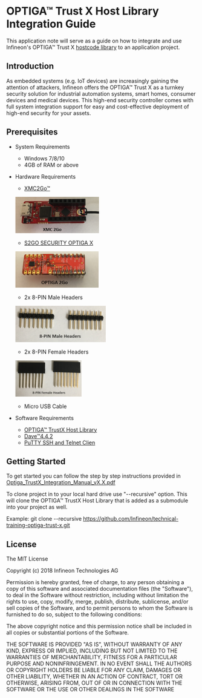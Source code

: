 # OPTIGA™ Trust X Host Library Integration Guide
 
This application note will serve as a guide on how to integrate and use Infineon's OPTIGA™ Trust X [hostcode library](https://github.com/Infineon/optiga-trust-x) to an application project.

## Introduction

As embedded systems (e.g. IoT devices) are increasingly gaining the attention of attackers, Infineon offers the OPTIGA™ Trust X as a turnkey security solution for industrial automation systems, smart homes, consumer devices and medical devices. This high-end security controller comes with full system integration support for easy and cost-effective deployment of high-end security for your assets.

## Prerequisites

* System Requirements
	* Windows 7/8/10
	* 4GB of RAM or above
	
* Hardware Requirements
	* [XMC2Go™](https://www.infineon.com/cms/de/product/evaluation-boards/kit_xmc_2go_xmc1100_v1/)
	
	![alt text](https://github.com/Infineon/technical-training-optiga-trust-x/blob/master/Images/XMC2Go.PNG)
	* [S2GO SECURITY OPTIGA X](https://www.infineon.com/cms/de/product/security-smart-card-solutions/optiga-embedded-security-solutions/optiga-trust/optiga-trust-x-sls-32aia/)
	
	![alt text](https://github.com/Infineon/technical-training-optiga-trust-x/blob/master/Images/S2Go-TrustX.PNG)
	* 2x 8-PIN Male Headers 
	
	![alt text](https://github.com/Infineon/technical-training-optiga-trust-x/blob/master/Images/8-Pin-Male-Headers.PNG)
	* 2x 8-PIN Female Headers
	
	![alt text](https://github.com/Infineon/technical-training-optiga-trust-x/blob/master/Images/8-Pin-Female-Headers.PNG)
	* Micro USB Cable
	
* Software Requirements
	* [OPTIGA™ TrustX Host Library](https://github.com/Infineon/optiga-trust-x)
	* [Dave™4.4.2](https://infineoncommunity.com/dave-download_ID645)
	* [PuTTY SSH and Telnet Clien](https://www.chiark.greenend.org.uk/~sgtatham/putty/latest.html)
	

## Getting Started

To get started you can follow the step by step instructions provided in [Optiga_TrustX_Integration_Manual_vX.X.pdf](https://github.com/Infineon/technical-training-optiga-trust-x/tree/master/Docs)

To clone project in to your local hard drive use "--recursive" option. This will clone the OPTIGA™ TrustX Host Library that is added as a submodule into your project as well.

Example:
git clone --recursive https://github.com/Infineon/technical-training-optiga-trust-x.git

## License

The MIT License

Copyright (c) 2018 Infineon Technologies AG

Permission is hereby granted, free of charge, to any person obtaining a copy
of this software and associated documentation files (the "Software"), to deal
in the Software without restriction, including without limitation the rights
to use, copy, modify, merge, publish, distribute, sublicense, and/or sell
copies of the Software, and to permit persons to whom the Software is
furnished to do so, subject to the following conditions:

The above copyright notice and this permission notice shall be included in all
copies or substantial portions of the Software.

THE SOFTWARE IS PROVIDED "AS IS", WITHOUT WARRANTY OF ANY KIND, EXPRESS OR
IMPLIED, INCLUDING BUT NOT LIMITED TO THE WARRANTIES OF MERCHANTABILITY,
FITNESS FOR A PARTICULAR PURPOSE AND NONINFRINGEMENT. IN NO EVENT SHALL THE
AUTHORS OR COPYRIGHT HOLDERS BE LIABLE FOR ANY CLAIM, DAMAGES OR OTHER
LIABILITY, WHETHER IN AN ACTION OF CONTRACT, TORT OR OTHERWISE, ARISING FROM,
OUT OF OR IN CONNECTION WITH THE SOFTWARE OR THE USE OR OTHER DEALINGS IN THE
SOFTWARE	

